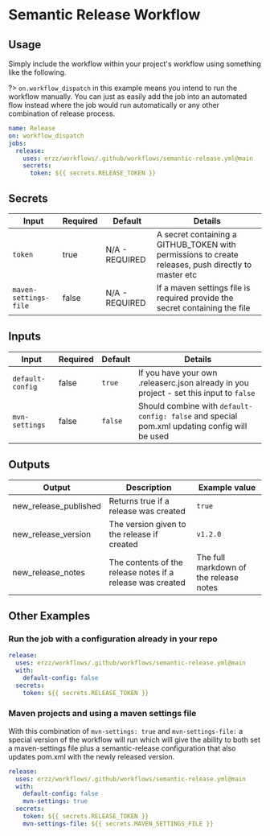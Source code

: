 # Semantic Release Workflow

## Usage

Simply include the workflow within your project's workflow using something like the following.

?> `on.workflow_dispatch` in this example means you intend to run the workflow manually. You can just as easily add the job into an automated flow instead where the job would run automatically or any other combination of release process.

```yaml
name: Release
on: workflow_dispatch
jobs:
  release:
    uses: erzz/workflows/.github/workflows/semantic-release.yml@main
    secrets:
      token: ${{ secrets.RELEASE_TOKEN }}
```

## Secrets

| Input                 | Required | Default        | Details                                                                                             |
| --------------------- | -------- | -------------- | --------------------------------------------------------------------------------------------------- |
| `token`               | true     | N/A - REQUIRED | A secret containing a GITHUB_TOKEN with permissions to create releases, push directly to master etc |
| `maven-settings-file` | false    | N/A - REQUIRED | If a maven settings file is required provide the secret containing the file                         |

## Inputs

| Input            | Required | Default | Details                                                                                        |
| ---------------- | -------- | ------- | ---------------------------------------------------------------------------------------------- |
| `default-config` | false    | `true`  | If you have your own .releaserc.json already in you project - set this input to `false`        |
| `mvn-settings`   | false    | `false` | Should combine with `default-config: false` and special pom.xml updating config will be used   |

## Outputs

| Output                | Description                                                | Example value                          |
| --------------------- | ---------------------------------------------------------- | -------------------------------------- |
| new_release_published | Returns true if a release was created                      | `true`                                 |
| new_release_version   | The version given to the release if created                | `v1.2.0`                               |
| new_release_notes     | The contents of the release notes if a release was created | The full markdown of the release notes |

## Other Examples

### Run the job with a configuration already in your repo

```yaml
release:
  uses: erzz/workflows/.github/workflows/semantic-release.yml@main
  with:
    default-config: false
  secrets:
    token: ${{ secrets.RELEASE_TOKEN }}
```

### Maven projects and using a maven settings file

With this combination of `mvn-settings: true` and `mvn-settings-file:` a special version of the workflow will run which will give the ability to both set a maven-settings file plus a semantic-release configuration that also updates pom.xml with the newly released version.

```yaml
release:
  uses: erzz/workflows/.github/workflows/semantic-release.yml@main
  with:
    default-config: false
    mvn-settings: true
  secrets:
    token: ${{ secrets.RELEASE_TOKEN }}
    mvn-settings-file: ${{ secrets.MAVEN_SETTINGS_FILE }}
```